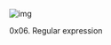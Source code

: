 ![img](https://assets.imaginablefutures.com/media/images/ALX_Logo.max-200x150.png)

0x06. Regular expression
